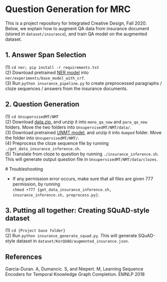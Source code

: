 # Question Generation for MRC

This is a project repository for Integrated Creative Design, Fall 2020.  
Below, we explain how to augment QA data from insurance document (stored in `dataset/insurance`), and train QA model on the augmented dataset.

## 1. Answer Span Selection
(1) `cd ner; pip install -r requirements.txt`  
(2) Download pretrained [NER model](https://drive.google.com/open?id=1FDLe3SUOVG7Xkh5mzstCWWTYZPtlOIK8) into `ner/experiments/base_model_with_crf`.  
(3) Run `python insurance_pipeline.py` to create preprocessed paragraphs / cloze sequences / answers from the insurance documents.

## 2. Question Generation
(1) `cd UnsupervisedMT/NMT`  
(2) Download [data.zip](https://drive.google.com/file/d/1sG4TdWD8BTRLulkKrV18I2S0UaOXBhUy/view?usp=sharing), and unzip it into `mono_qa_new` and `para_qa_new` folders. Move the two folders into `UnsupervisedMT/NMT/data/`.  
(3) Download pretrained [UNMT model](https://drive.google.com/file/d/1q-OqeQj_2NR5C_0wysFn82egUVkP8-8J/view?usp=sharing), and unzip it into `dumped` folder. Move the folder into `UnsupervisedMT/NMT/`.  
(4) Preprocess the cloze sequence file by running `./get_data_insurance_inference.sh`.  
(5) Translate from cloze to question by running `./insurance_inference.sh`. This will generate output question file in `UnsupervisedMT/NMT/data/clozes`.

\# Troubleshooting
- If any permission error occurs, make sure that all files are given 777 permission, by running   
`chmod +777 {get_data_insurance_inference.sh, insurance_inference.sh, preprocess.py}`.

## 3. Putting all together: Creating SQuAD-style dataset
(1) `cd {Project base folder}`  
(2) Run `python insurance_generate_squad.py`. This will generate SQuAD-style dataset in `dataset/KorQUAD/augmented_insurance.json`.  



## References
Garcia-Duran. A, Dumancic. S, and Niepert. M, Learning Sequence Encoders for Temporal Knowledge Graph Completion. EMNLP 2018
